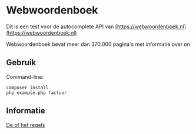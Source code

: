 # Webwoordenboek

Dit is een test voor de autocomplete API van [https://webwoordenboek.nl](https://webwoordenboek.nl)

Webwoordenboek bevat meer dan 370.000 pagina's met informatie over on

## Gebruik

Command-line:

```shell
composer install
php example.php factuur
```

## Informatie
[De of het regels](https://www.evernote.com/shard/s200/sh/2b71411c-e7e9-4770-8fc2-443e5ba362ed/a981cbf464b2e62434886a0f8dbcb7c1)
